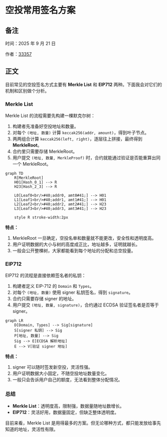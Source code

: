 # 空投常用签名方案

## 备注

时间：2025 年 9 月 21 日

作者：[33357](https://github.com/33357)

## 正文

目前常见的空投签名方式主要有 **Merkle List** 和 **EIP712** 两种。下面我会对它们的机制和区别做个分析。

### Merkle List

Merkle List 的流程需要先构建一棵默克尔树：

1. 构建者先准备好空投地址和数量。
2. 对每个 `(地址, 数量)` 计算 `keccak256(addr, amount)`，得到叶子节点。
3. 两两组合计算 `keccak256(left, right)`，逐层往上拼接，最终得到 **MerkleRoot**。
4. 合约里只需要存储 MerkleRoot。
5. 用户提交 `(地址, 数量, MerkleProof)` 时，合约就能通过验证是否能重算出同一个 MerkleRoot。

```mermaid
graph TD
    R[MerkleRoot]
    H01[Hash_0_1] --> R
    H23[Hash_2_3] --> R

    L0[Leaf0<br/>#40;addr0, amt0#41;] --> H01
    L1[Leaf1<br/>#40;addr1, amt1#41;] --> H01
    L2[Leaf2<br/>#40;addr2, amt2#41;] --> H23
    L3[Leaf3<br/>#40;addr3, amt3#41;] --> H23

    style R stroke-width:2px
```

**特点：**

1. MerkleRoot 一旦确定，空投名单和数量就不能更改，安全性和透明度高。
2. 用户证明数据的大小与树的高度成正比，地址越多，证明就越长。
3. 一般会公开整棵树，大家都能看到每个地址的分配和总空投量。

### EIP712

EIP712 的流程是直接依赖签名者的私钥：

1. 构建者定义 EIP-712 的 `Domain` 和 `Types`。
2. 对每个 `(地址, 数量)` 使用 signer 私钥签名，得到 `signature`。
3. 合约只需要存储 signer 的地址。
4. 用户提交 `(地址, 数量, signature)`，合约通过 ECDSA 验证签名者是否等于 signer。

```mermaid
graph LR
    D[Domain, Types] --> Sig[signature]
    S[signer 私钥] --> Sig
    P[地址, 数量] --> Sig
    Sig --> E[ECDSA 解析地址]
    E --> V[验证 signer 地址]
```

**特点：**

1. signer 可以随时签发新空投，灵活性强。
2. 用户证明数据大小固定，不随空投地址数量变化。
3. 一般只会告诉用户自己的额度，无法看到整体分配情况。

### 总结

* **Merkle List**：透明度高，限制强，数据量随地址数增长。
* **EIP712**：灵活好用，数据量固定，但缺乏整体透明度。

目前来看，Merkle List 是用得最多的方案。但无论哪种方式，都只能发放给事先知道的地址，灵活性有限。
